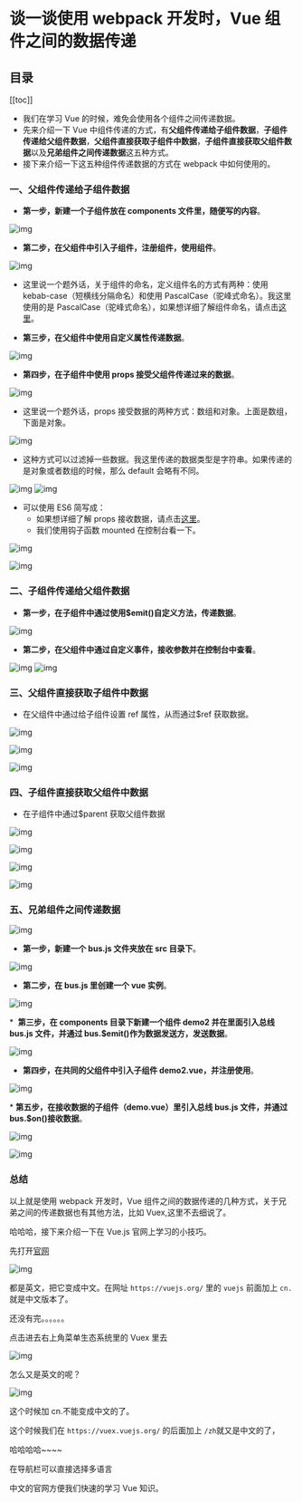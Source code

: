 # 谈一谈使用 webpack 开发时，Vue 组件之间的数据传递

## 目录

[[toc]]

- 我们在学习 Vue 的时候，难免会使用各个组件之间传递数据。
- 先来介绍一下 Vue 中组件传递的方式，有**父组件传递给子组件数据**，**子组件传递给父组件数据**，**父组件直接获取子组件中数据**，**子组件直接获取父组件数据**以及**兄弟组件之间传递数据**这五种方式。
- 接下来介绍一下这五种组件传递数据的方式在 webpack 中如何使用的。

### 一、父组件传递给子组件数据

- **第一步，新建一个子组件放在 components 文件里，随便写的内容**。

![img](https://img-blog.csdn.net/20180808161911222)

- **第二步，在父组件中引入子组件，注册组件，使用组件**。

![img](https://img-blog.csdn.net/2018080816240942)

- 这里说一个题外话，关于组件的命名，定义组件名的方式有两种：使用 kebab-case（短横线分隔命名）和使用 PascalCase（驼峰式命名）。我这里使用的是 PascalCase（驼峰式命名），如果想详细了解组件命名，请点击[这里](https://cn.vuejs.org/v2/guide/components-registration.html)。

- **第三步，在父组件中使用自定义属性传递数据**。

![img](https://img-blog.csdn.net/20180808163518117)

- **第四步，在子组件中使用 props 接受父组件传递过来的数据**。

![img](https://img-blog.csdn.net/20180808164047869)

- 这里说一个题外话，props 接受数据的两种方式：数组和对象。上面是数组，下面是对象。

![img](https://img-blog.csdn.net/20180808164610416)

- 这种方式可以过滤掉一些数据。我这里传递的数据类型是字符串。如果传递的是对象或者数组的时候，那么 default 会略有不同。

![img](https://img-blog.csdn.net/20180808165204682)
![img](https://img-blog.csdn.net/20180808165301635)

- 可以使用 ES6 简写成：
  - 如果想详细了解 props 接收数据，请点击[这里](https://cn.vuejs.org/v2/guide/components-props.html)。
  - 我们使用钩子函数 mounted 在控制台看一下。

![img](https://img-blog.csdn.net/20180808165630963)

![img](https://img-blog.csdn.net/20180808165731554)

### 二、子组件传递给父组件数据

- **第一步，在子组件中通过使用$emit()自定义方法，传递数据**。

![img](https://img-blog.csdn.net/20180808171230564)

- **第二步，在父组件中通过自定义事件，接收参数并在控制台中查看**。

![img](https://img-blog.csdn.net/20180808171722897)
![img](https://img-blog.csdn.net/20180808171809594)

### 三、父组件直接获取子组件中数据

- 在父组件中通过给子组件设置 ref 属性，从而通过$ref 获取数据。

![img](https://img-blog.csdn.net/2018080817272895)

![img](https://img-blog.csdn.net/20180808172805917)

![img](https://img-blog.csdn.net/2018080817284053)

### 四、子组件直接获取父组件中数据

- 在子组件中通过$parent 获取父组件数据

![img](https://img-blog.csdn.net/20180808173122749)

![img](https://img-blog.csdn.net/20180808173334865)

![img](https://img-blog.csdn.net/20180808173411301)

![img](https://img-blog.csdn.net/20180808173505317)

### 五、兄弟组件之间传递数据

![img](https://img-blog.csdn.net/20180808173650543)

- **第一步，新建一个 bus.js 文件夹放在 src 目录下**。

![img](https://img-blog.csdn.net/20180808173923301)

- **第二步，在 bus.js 里创建一个 vue 实例**。

![img](https://img-blog.csdn.net/20180808174006857)

\*  **第三步，在 components 目录下新建一个组件 demo2 并在里面引入总线 bus.js 文件，并通过 bus.$emit()作为数据发送方，发送数据**。

![img](https://img-blog.csdn.net/20180808175243527)

- **第四步，在共同的父组件中引入子组件 demo2.vue，并注册使用**。

![img](https://img-blog.csdn.net/20180808175500367)

\* **第五步，在接收数据的子组件（demo.vue）里引入总线 bus.js 文件，并通过 bus.$on()接收数据**。

![img](https://img-blog.csdn.net/20180808180202113)

![img](https://img-blog.csdn.net/20180808180202113)

### 总结

以上就是使用 webpack 开发时，Vue 组件之间的数据传递的几种方式，关于兄弟之间的传递数据也有其他方法，比如 Vuex,这里不去细说了。

哈哈哈，接下来介绍一下在 Vue.js 官网上学习的小技巧。

先打开[官网](https://vuejs.org/)

![img](https://img-blog.csdn.net/20180808180751497)

都是英文，把它变成中文。在网址 `https://vuejs.org/` 里的 `vuejs` 前面加上 `cn.` 就是中文版本了。

还没有完。。。。。。

点击进去右上角菜单生态系统里的 Vuex 里去

![img](https://img-blog.csdn.net/20180808181206269)

怎么又是英文的呢？

![img](https://img-blog.csdn.net/20180808181321946)

这个时候加 cn.不能变成中文的了。

这个时候我们在 `https://vuex.vuejs.org/` 的后面加上 `/zh`就又是中文的了，

哈哈哈哈~~~~

在导航栏可以直接选择多语言

中文的官网方便我们快速的学习 Vue 知识。
